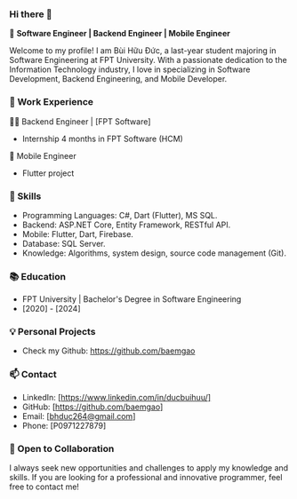 ### Hi there 👋

🚀 **Software Engineer | Backend Engineer | Mobile Engineer**

Welcome to my profile! I am Bùi Hữu Đức, a last-year student majoring in Software Engineering at FPT University. With a passionate dedication to the Information Technology industry, I love in specializing in Software Development, Backend Engineering, and Mobile Developer.

### 💼 Work Experience

👨‍💻 Backend Engineer | [FPT Software]
- Internship 4 months in FPT Software (HCM)

📱 Mobile Engineer
- Flutter project

### 🚀 Skills

- Programming Languages: C#, Dart (Flutter), MS SQL.
- Backend: ASP.NET Core, Entity Framework, RESTful API.
- Mobile: Flutter, Dart, Firebase.
- Database: SQL Server.
- Knowledge: Algorithms, system design, source code management (Git).

### 📚 Education

- FPT University | Bachelor's Degree in Software Engineering
 - [2020] - [2024]

### 💡 Personal Projects

- Check my Github: https://github.com/baemgao

### 📫 Contact

- LinkedIn: [https://www.linkedin.com/in/ducbuihuu/]
- GitHub: [https://github.com/baemgao]
- Email: [bhduc264@gmail.com]
- Phone: [P0971227879]

### 🤝 Open to Collaboration

I always seek new opportunities and challenges to apply my knowledge and skills. If you are looking for a professional and innovative programmer, feel free to contact me!
